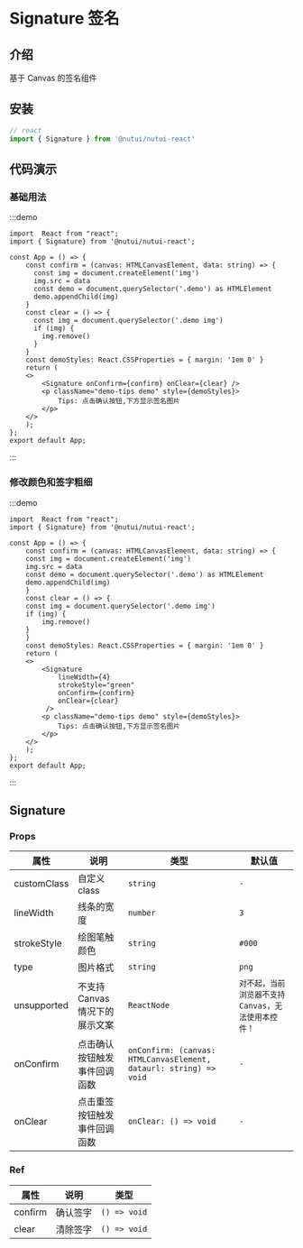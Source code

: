 # Signature 签名

## 介绍

基于 Canvas 的签名组件

## 安装

```javascript
// react
import { Signature } from '@nutui/nutui-react'
```

## 代码演示

### 基础用法

:::demo

```tsx
import  React from "react";
import { Signature} from '@nutui/nutui-react';

const App = () => {
    const confirm = (canvas: HTMLCanvasElement, data: string) => {
      const img = document.createElement('img')
      img.src = data
      const demo = document.querySelector('.demo') as HTMLElement
      demo.appendChild(img)
    }
    const clear = () => {
      const img = document.querySelector('.demo img')
      if (img) {
        img.remove()
      }
    }
    const demoStyles: React.CSSProperties = { margin: '1em 0' }
    return (
    <>
        <Signature onConfirm={confirm} onClear={clear} />
        <p className="demo-tips demo" style={demoStyles}>
            Tips: 点击确认按钮,下方显示签名图片
        </p>
    </>
    );
};
export default App;
```

:::

### 修改颜色和签字粗细

:::demo

```tsx
import  React from "react";
import { Signature} from '@nutui/nutui-react';

const App = () => {
    const confirm = (canvas: HTMLCanvasElement, data: string) => {
    const img = document.createElement('img')
    img.src = data
    const demo = document.querySelector('.demo') as HTMLElement
    demo.appendChild(img)
    }
    const clear = () => {
    const img = document.querySelector('.demo img')
    if (img) {
        img.remove()
    }
    }
    const demoStyles: React.CSSProperties = { margin: '1em 0' }
    return (
    <>
        <Signature
            lineWidth={4}
            strokeStyle="green"
            onConfirm={confirm}
            onClear={clear}
         />
        <p className="demo-tips demo" style={demoStyles}>
            Tips: 点击确认按钮,下方显示签名图片
        </p>
    </>
    );
};
export default App;
```

:::

## Signature

### Props

| 属性 | 说明 | 类型 | 默认值 |
| --- | --- | --- | --- |
| customClass | 自定义 class | `string` | `-` |
| lineWidth | 线条的宽度 | `number` | `3` |
| strokeStyle | 绘图笔触颜色 | `string` | `#000` |
| type | 图片格式 | `string` | `png` |
| unsupported | 不支持 Canvas 情况下的展示文案 | `ReactNode` | `对不起，当前浏览器不支持 Canvas，无法使用本控件！` |
| onConfirm | 点击确认按钮触发事件回调函数 | `onConfirm: (canvas: HTMLCanvasElement, dataurl: string) => void` | `-` |
| onClear | 点击重签按钮触发事件回调函数 | `onClear: () => void` | `-` |

### Ref

| 属性 | 说明 | 类型 |
| --- | --- | --- |
| confirm | 确认签字 | `() => void` |
| clear | 清除签字 | `() => void` |